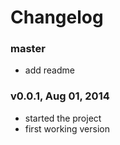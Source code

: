 # Changelog

### master
- add readme

### v0.0.1, Aug 01, 2014
- started the project
- first working version
